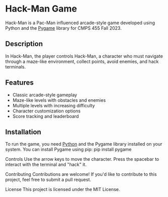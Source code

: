 # Hack-Man Game

Hack-Man is a Pac-Man influenced arcade-style game developed using Python and the [Pygame](https://www.pygame.org/) library for CMPS 455 Fall 2023.

## Description

In Hack-Man, the player controls Hack-Man, a character who must navigate through a maze-like environment, collect points, avoid enemies, and hack terminals.

## Features
- Classic arcade-style gameplay
- Maze-like levels with obstacles and enemies
- Multiple levels with increasing difficulty
- Character customization options
- Score tracking and leaderboard

## Installation

To run the game, you need [Python](https://www.python.org/) and the Pygame library installed on your system. You can install Pygame using pip:
pip install pygame

Controls
Use the arrow keys to move the character. Press the spacebar to interact with the terminal and "hack" it.

Contributing
Contributions are welcome! If you'd like to contribute to this project, feel free to submit a pull request.

License
This project is licensed under the MIT License.
